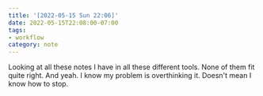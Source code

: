 ```yaml
---
title: '[2022-05-15 Sun 22:06]'
date: 2022-05-15T22:08:00-07:00
tags:
- workflow
category: note
---
```


Looking at all these notes I have in all these different tools. None of them fit quite right. And yeah. I know my problem is overthinking it. Doesn't mean I know how to stop.
